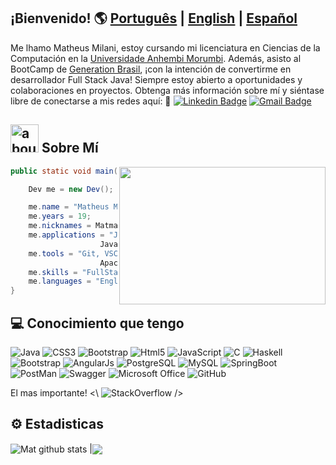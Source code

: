 ## ¡Bienvenido! 🌎 [Português](https://github.com/MatheusBMilani/MatheusBMilani#readme) | [English](https://github.com/MatheusBMilani/MatheusBMilaniEng/blob/main/README.md) | [Español](https://github.com/MatheusBMilani/MatheusBMilaniSpa/blob/main/README.md)

Me lhamo Matheus Milani, estoy cursando mi licenciatura en Ciencias de la Computación en la [Universidade Anhembi Morumbi](https://portal.anhembi.br).
Además, asisto al BootCamp de [Generation Brasil](https://brazil.generation.org/sao-paulo/pessoa-desenvolvedora-web/), ¡con la intención de convertirme en desarrollador Full Stack Java!
Siempre estoy abierto a oportunidades y colaboraciones en proyectos. Obtenga más información sobre mí y siéntase libre de conectarse a mis redes aquí:
🔗
[![Linkedin Badge](https://img.shields.io/badge/-MatheusMilani-blue?style=flat-square&logo=Linkedin&logoColor=white&link=https://www.linkedin.com/in/anirudhemmadi/)](https://www.linkedin.com/in/matheus-milani-287b781a4/)
[![Gmail Badge](https://img.shields.io/badge/-matheusdebritomilani@gmail.com-c14438?style=flat-square&logo=Gmail&logoColor=white&link=mailto:kanna6501@gmail.com)](matheusdebritomilani@gmail.com)

## <img width="45" alt="about" src="https://raw.github.com/elizarov/elizarov/master/about.png"> Sobre Mí
<img align="right" height="220" width="330" src="https://i.giphy.com/media/kgUkCLMu3xhw1T6txv/giphy.webp" />

```java
public static void main(String args[]){

    Dev me = new Dev();

    me.name = "Matheus Milani";
    me.years = 19;
    me.nicknames = Matmatbr";
    me.applications = "Java, C, CSS, HTML, SQL,
                    JavaScript, TypeScript";
    me.tools = "Git, VSCode, Eclipse, MySQL, PostgreeSql,
                    Apache Netbeans, Spring Boot, Code Blocks";
    me.skills = "FullStack, SoftSkills";
    me.languages = "English, Spanish, Portuguese"
}
```

## 💻 Conocimiento que tengo
![Java](https://img.shields.io/badge/Java-ED8B00?style=for-the-badge&logo=java&logoColor=white)
![CSS3](https://img.shields.io/badge/CSS3-1572B6?style=for-the-badge&logo=css3&logoColor=white)
![Bootstrap](https://img.shields.io/badge/Bootstrap-563D7C?style=for-the-badge&logo=bootstrap&logoColor=white)
![Html5](https://img.shields.io/badge/HTML5-E34F26?style=for-the-badge&logo=html5&logoColor=white)
![JavaScript](https://img.shields.io/badge/JavaScript-323330?style=for-the-badge&logo=javascript&logoColor=F7DF1E)
![C](https://img.shields.io/badge/C-00599C?style=for-the-badge&logo=c&logoColor=white)
![Haskell](https://img.shields.io/badge/Haskell-5D4F85?style=for-the-badge&logo=haskell&logoColor=white)
![Bootstrap](https://img.shields.io/badge/Bootstrap-563D7C?style=for-the-badge&logo=bootstrap&logoColor=white)
![AngularJs](https://img.shields.io/badge/AngularJS-E23237?style=for-the-badge&logo=angularjs&logoColor=white)
![PostgreSQL](https://img.shields.io/badge/PostgreSQL-316192?style=for-the-badge&logo=postgresql&logoColor=white)
![MySQL](https://img.shields.io/badge/MySQL-00000F?style=for-the-badge&logo=mysql&logoColor=white)
![SpringBoot](https://img.shields.io/badge/Spring_Boot-F2F4F9?style=for-the-badge&logo=spring-boot)
![PostMan](https://img.shields.io/badge/Postman-FF6C37?style=for-the-badge&logo=Postman&logoColor=white)
![Swagger](https://img.shields.io/badge/Swagger-85EA2D?style=for-the-badge&logo=Swagger&logoColor=white)
![Microsoft Office](https://img.shields.io/badge/Microsoft_Office-D83B01?style=for-the-badge&logo=microsoft-office&logoColor=white)
![GitHub](https://img.shields.io/badge/GitHub-100000?style=for-the-badge&logo=github&logoColor=white)

El mas importante!  <\ ![StackOverflow](https://img.shields.io/badge/Stack_Overflow-FE7A16?style=for-the-badge&logo=stack-overflow&logoColor=white) />

## ⚙ Estadisticas
<img align="center" src= "https://github-readme-stats.vercel.app/api?username=MatheusBMilani&show_icons=true&theme=midnight-purple&line_height=27" alt="Mat github stats" /> |<img align="center" src="https://github-readme-stats.vercel.app/api/top-langs/?username=MatheusBMilani&theme=midnight-purple&hide_langs_below=1"/>
